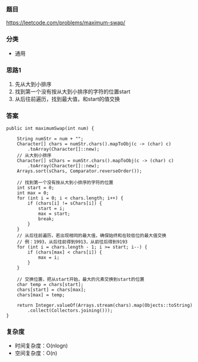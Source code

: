 ### 题目
https://leetcode.com/problems/maximum-swap/

### 分类
* 通用

### 思路1
1. 先从大到小排序
2. 找到第一个没有按从大到小排序的字符的位置start
3. 从后往前遍历，找到最大值，和start的值交换

### 答案
```
public int maximumSwap(int num) {

    String numStr = num + "";
    Character[] chars = numStr.chars().mapToObj(c -> (char) c)
        .toArray(Character[]::new);
    // 从大到小排序
    Character[] sChars = numStr.chars().mapToObj(c -> (char) c)
        .toArray(Character[]::new);
    Arrays.sort(sChars, Comparator.reverseOrder());
    
    // 找到第一个没有按从大到小排序的字符的位置
    int start = 0;
    int max = 0;
    for (int i = 0; i < chars.length; i++) {
        if (chars[i] != sChars[i]) {
            start = i;
            max = start;
            break;
        }
    }
    // 从后往前遍历，若出现相同的最大值，确保始终和在较低位的最大值交换
    // 例：1993，从后往前得到9913，从前往后得到9193
    for (int i = chars.length - 1; i >= start; i--) {
        if (chars[max] < chars[i]) {
            max = i;
        }
    }
    
    // 交换位置，把从start开始，最大的元素交换到start的位置
    char temp = chars[start];
    chars[start] = chars[max];
    chars[max] = temp;
    
    return Integer.valueOf(Arrays.stream(chars).map(Objects::toString)
        .collect(Collectors.joining()));
}
```

### 复杂度
* 时间复杂度：O(nlogn)
* 空间复杂度：O(n)
